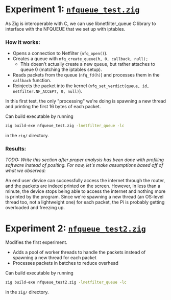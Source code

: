 # Experiment 1: [`nfqueue_test.zig`](nfqueue_test.zig)

As Zig is interoperable with C, we can use libnetfilter_queue C library to interface with the NFQUEUE that we set up with iptables.

### How it works:
- Opens a connection to Netfilter (`nfq_open()`).
- Creates a queue with `nfq_create_queue(h, 0, callback, null);` 
	- This doesn't actually create a new queue, but rather attaches to queue 0 (matching the iptables setup).
- Reads packets from the queue (`nfq_fd(h)`) and processes them in the `callback` function.
- Reinjects the packet into the kernel (`nfq_set_verdict(queue, id, netfilter.NF_ACCEPT, 0, null)`).

In this first test, the only "processing" we're doing is spawning a new thread and printing the first 16 bytes of each packet. 

Can build executable by running
```sh
zig build-exe nfqueue_test.zig -lnetfilter_queue -lc
```
in the `zig/` directory.
### Results:
*TODO: Write this section after proper analysis has been done with profiling software instead of positing. For now, let's make assumptions based off of what we observed:*

An end user device can successfully access the internet through the router, and the packets are indeed printed on the screen. However, in less than a minute, the device stops being able to access the internet and nothing more is printed by the program. Since we're spawning a new thread (an OS-level thread too, not a lightweight one) for each packet, the Pi is probably getting overloaded and freezing up.

# Experiment 2: [`nfqueue_test2.zig`](zig/nfqueue_test2.zig)

Modifies the first experiment.
- Adds a pool of worker threads to handle the packets instead of spawning a new thread for each packet
- Processes packets in batches to reduce overhead

Can build executable by running
```sh
zig build-exe nfqueue_test2.zig -lnetfilter_queue -lc
```
in the `zig/` directory.